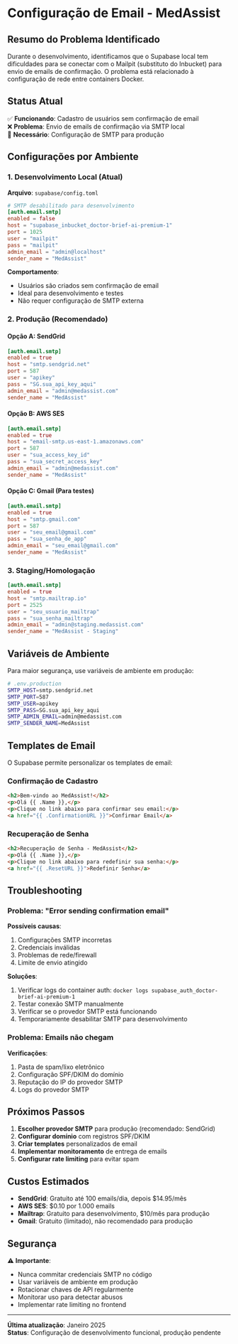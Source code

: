 # Configuração de Email - MedAssist

## Resumo do Problema Identificado

Durante o desenvolvimento, identificamos que o Supabase local tem dificuldades para se conectar com o Mailpit (substituto do Inbucket) para envio de emails de confirmação. O problema está relacionado à configuração de rede entre containers Docker.

## Status Atual

✅ **Funcionando**: Cadastro de usuários sem confirmação de email  
❌ **Problema**: Envio de emails de confirmação via SMTP local  
🔄 **Necessário**: Configuração de SMTP para produção

## Configurações por Ambiente

### 1. Desenvolvimento Local (Atual)

**Arquivo**: `supabase/config.toml`

```toml
# SMTP desabilitado para desenvolvimento
[auth.email.smtp]
enabled = false
host = "supabase_inbucket_doctor-brief-ai-premium-1"
port = 1025
user = "mailpit"
pass = "mailpit"
admin_email = "admin@localhost"
sender_name = "MedAssist"
```

**Comportamento**: 
- Usuários são criados sem confirmação de email
- Ideal para desenvolvimento e testes
- Não requer configuração de SMTP externa

### 2. Produção (Recomendado)

#### Opção A: SendGrid

```toml
[auth.email.smtp]
enabled = true
host = "smtp.sendgrid.net"
port = 587
user = "apikey"
pass = "SG.sua_api_key_aqui"
admin_email = "admin@medassist.com"
sender_name = "MedAssist"
```

#### Opção B: AWS SES

```toml
[auth.email.smtp]
enabled = true
host = "email-smtp.us-east-1.amazonaws.com"
port = 587
user = "sua_access_key_id"
pass = "sua_secret_access_key"
admin_email = "admin@medassist.com"
sender_name = "MedAssist"
```

#### Opção C: Gmail (Para testes)

```toml
[auth.email.smtp]
enabled = true
host = "smtp.gmail.com"
port = 587
user = "seu_email@gmail.com"
pass = "sua_senha_de_app"
admin_email = "seu_email@gmail.com"
sender_name = "MedAssist"
```

### 3. Staging/Homologação

```toml
[auth.email.smtp]
enabled = true
host = "smtp.mailtrap.io"
port = 2525
user = "seu_usuario_mailtrap"
pass = "sua_senha_mailtrap"
admin_email = "admin@staging.medassist.com"
sender_name = "MedAssist - Staging"
```

## Variáveis de Ambiente

Para maior segurança, use variáveis de ambiente em produção:

```bash
# .env.production
SMTP_HOST=smtp.sendgrid.net
SMTP_PORT=587
SMTP_USER=apikey
SMTP_PASS=SG.sua_api_key_aqui
SMTP_ADMIN_EMAIL=admin@medassist.com
SMTP_SENDER_NAME=MedAssist
```

## Templates de Email

O Supabase permite personalizar os templates de email:

### Confirmação de Cadastro
```html
<h2>Bem-vindo ao MedAssist!</h2>
<p>Olá {{ .Name }},</p>
<p>Clique no link abaixo para confirmar seu email:</p>
<a href="{{ .ConfirmationURL }}">Confirmar Email</a>
```

### Recuperação de Senha
```html
<h2>Recuperação de Senha - MedAssist</h2>
<p>Olá {{ .Name }},</p>
<p>Clique no link abaixo para redefinir sua senha:</p>
<a href="{{ .ResetURL }}">Redefinir Senha</a>
```

## Troubleshooting

### Problema: "Error sending confirmation email"

**Possíveis causas**:
1. Configurações SMTP incorretas
2. Credenciais inválidas
3. Problemas de rede/firewall
4. Limite de envio atingido

**Soluções**:
1. Verificar logs do container auth: `docker logs supabase_auth_doctor-brief-ai-premium-1`
2. Testar conexão SMTP manualmente
3. Verificar se o provedor SMTP está funcionando
4. Temporariamente desabilitar SMTP para desenvolvimento

### Problema: Emails não chegam

**Verificações**:
1. Pasta de spam/lixo eletrônico
2. Configuração SPF/DKIM do domínio
3. Reputação do IP do provedor SMTP
4. Logs do provedor SMTP

## Próximos Passos

1. **Escolher provedor SMTP** para produção (recomendado: SendGrid)
2. **Configurar domínio** com registros SPF/DKIM
3. **Criar templates** personalizados de email
4. **Implementar monitoramento** de entrega de emails
5. **Configurar rate limiting** para evitar spam

## Custos Estimados

- **SendGrid**: Gratuito até 100 emails/dia, depois $14.95/mês
- **AWS SES**: $0.10 por 1.000 emails
- **Mailtrap**: Gratuito para desenvolvimento, $10/mês para produção
- **Gmail**: Gratuito (limitado), não recomendado para produção

## Segurança

⚠️ **Importante**: 
- Nunca commitar credenciais SMTP no código
- Usar variáveis de ambiente em produção
- Rotacionar chaves de API regularmente
- Monitorar uso para detectar abusos
- Implementar rate limiting no frontend

---

**Última atualização**: Janeiro 2025  
**Status**: Configuração de desenvolvimento funcional, produção pendente